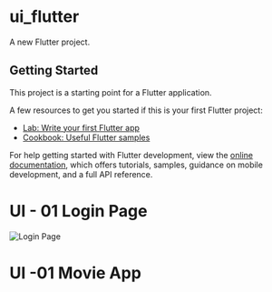 # ui_flutter

A new Flutter project.

## Getting Started

This project is a starting point for a Flutter application.

A few resources to get you started if this is your first Flutter project:

- [Lab: Write your first Flutter app](https://docs.flutter.dev/get-started/codelab)
- [Cookbook: Useful Flutter samples](https://docs.flutter.dev/cookbook)

For help getting started with Flutter development, view the
[online documentation](https://docs.flutter.dev/), which offers tutorials,
samples, guidance on mobile development, and a full API reference.

# UI - 01 Login Page

![Login Page](https://github.com/Shamir-A/ui_flutter/assets/124552331/4bb2c0ca-956d-4a50-84c8-79c1da2c5fcc)

# UI -01 Movie App

